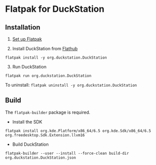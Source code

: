 # Flatpak for DuckStation

## Installation

1. [Set up Flatpak](https://www.flatpak.org/setup/)

2. Install DuckStation from [Flathub](https://flathub.org/apps/details/org.duckstation.DuckStation)

`flatpak install -y org.duckstation.DuckStation`

3. Run DuckStation

`flatpak run org.duckstation.DuckStation`

To uninstall: `flatpak uninstall -y org.duckstation.DuckStation`

## Build

The `flatpak-builder` package is required.

- Install the SDK

`flatpak install org.kde.Platform/x86_64/6.5 org.kde.Sdk/x86_64/6.5 org.freedesktop.Sdk.Extension.llvm16`

- Build DuckStation

`flatpak-builder --user --install --force-clean build-dir org.duckstation.DuckStation.json`
